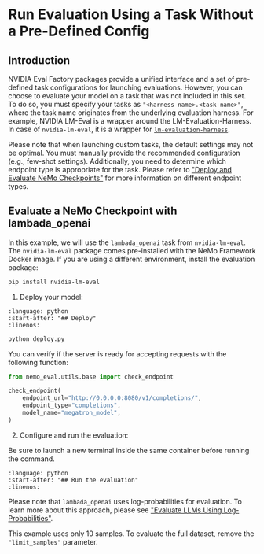 # Run Evaluation Using a Task Without a Pre-Defined Config

## Introduction

NVIDIA Eval Factory packages provide a unified interface and a set of pre-defined task configurations for launching evaluations.
However, you can choose to evaluate your model on a task that was not included in this set.
To do so, you must specify your tasks as `"<harness name>.<task name>"`, where the task name originates from the underlying evaluation harness. For example, NVIDIA LM-Eval is a wrapper around the LM-Evaluation-Harness.
In case of `nvidia-lm-eval`, it is a wrapper for [`lm-evaluation-harness`](https://github.com/EleutherAI/lm-evaluation-harness/).

Please note that when launching custom tasks, the default settings may not be optimal. You must manually provide the recommended configuration (e.g., few-shot settings). Additionally, you need to determine which endpoint type is appropriate for the task. 
Please refer to ["Deploy and Evaluate NeMo Checkpoints"](evaluation-doc.md#deploy-and-evaluate-nemo-checkpoints) for more information on different endpoint types.


## Evaluate a NeMo Checkpoint with lambada_openai

In this example, we will use the `lambada_openai` task from `nvidia-lm-eval`.
The `nvidia-lm-eval` package comes pre-installed with the NeMo Framework Docker image.
If you are using a different environment, install the evaluation package:

```bash
pip install nvidia-lm-eval
```

1. Deploy your model:

```{literalinclude} ../scripts/snippets/deploy.py
:language: python
:start-after: "## Deploy"
:linenos:
```

```bash
python deploy.py
```

You can verify if the server is ready for accepting requests with the following function:
```python
from nemo_eval.utils.base import check_endpoint

check_endpoint(
    endpoint_url="http://0.0.0.0:8080/v1/completions/",
    endpoint_type="completions",
    model_name="megatron_model",
)
```


2. Configure and run the evaluation:

Be sure to launch a new terminal inside the same container before running the command.

```{literalinclude} ../scripts/snippets/lambada.py
:language: python
:start-after: "## Run the evaluation"
:linenos:
```

Please note that `lambada_openai` uses log-probabilities for evaluation.
To learn more about this approach, please see ["Evaluate LLMs Using Log-Probabilities"](logprobs.md).

This example uses only 10 samples.
To evaluate the full dataset, remove the `"limit_samples"` parameter.
